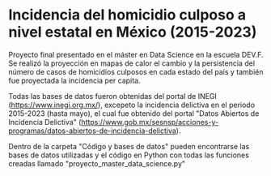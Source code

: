 # Incidencia del homicidio culposo a nivel estatal en México (2015-2023)
 Proyecto final presentado en el máster en Data Science en la escuela DEV.F. Se realizó la proyección en mapas de calor el cambio y la persistencia del número de casos de homicidios culposos en cada estado del país y también fue proyectada la incidencia per capita.

Todas las bases de datos fueron obtenidas del portal de INEGI (https://www.inegi.org.mx/), excepeto la incidencia delictiva en el periodo 2015-2023 (hasta mayo), el cual fue obtenido del portal "Datos Abiertos de Incidencia Delictiva" (https://www.gob.mx/sesnsp/acciones-y-programas/datos-abiertos-de-incidencia-delictiva).

Dentro de la carpeta "Código y bases de datos" pueden encontrarse las bases de datos utilizadas y el código en Python con todas las funciones creadas llamado "proyecto_master_data_science.py"
